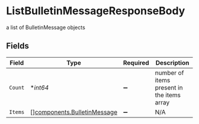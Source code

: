 # ListBulletinMessageResponseBody

a list of BulletinMessage objects


## Fields

| Field                                                                      | Type                                                                       | Required                                                                   | Description                                                                |
| -------------------------------------------------------------------------- | -------------------------------------------------------------------------- | -------------------------------------------------------------------------- | -------------------------------------------------------------------------- |
| `Count`                                                                    | **int64*                                                                   | :heavy_minus_sign:                                                         | number of items present in the items array                                 |
| `Items`                                                                    | [][components.BulletinMessage](../../models/components/bulletinmessage.md) | :heavy_minus_sign:                                                         | N/A                                                                        |
